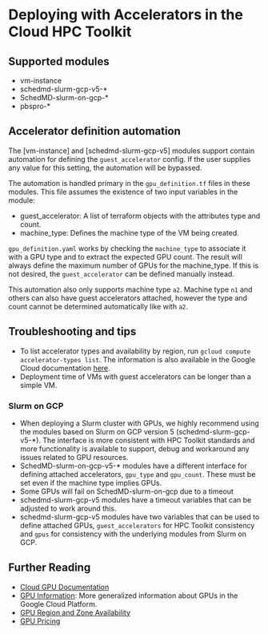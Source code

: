 # Deploying with Accelerators in the Cloud HPC Toolkit

## Supported modules

* vm-instance
* schedmd-slurm-gcp-v5-*
* SchedMD-slurm-on-gcp-*
* pbspro-*

## Accelerator definition automation

The [vm-instance] and [schedmd-slurm-gcp-v5] modules support contain automation
for defining the `guest_accelerator` config. If the user supplies any value for
this setting, the automation will be bypassed.

The automation is handled primary in the `gpu_definition.tf` files in these
modules. This file assumes the existence of two input variables in the module:

* guest_accelerator: A list of terraform objects with the attributes type and
  count.
* machine_type: Defines the machine type of the VM being created.

`gpu_definition.yaml` works by checking the `machine_type` to associate it with
a GPU type and to extract the expected GPU count. The result will always
define the maximum number of GPUs for the machine_type. If this is not desired,
the `guest_accelerator` can be defined manually instead.

This automation also only supports machine type `a2`. Machine type `n1` and
others can also have guest accelerators attached, however the type and count
cannot be determined automatically like with `a2`.

## Troubleshooting and tips

* To list accelerator types and availability by region, run
  `gcloud compute accelerator-types list`. The information is also available in
  the Google Cloud documentation [here](https://cloud.google.com/compute/docs/gpus/gpu-regions-zones).
* Deployment time of VMs with guest accelerators can be longer than a simple VM.

### Slurm on GCP

* When deploying a Slurm cluster with GPUs, we highly recommend using the
  modules based on Slurm on GCP version 5 (schedmd-slurm-gcp-v5-*). The
  interface is more consistent with HPC Toolkit standards and more functionality
  is available to support, debug and workaround any issues related to GPU
  resources.
* SchedMD-slurm-on-gcp-v5-* modules have a different interface for defining
  attached accelerators, `gpu_type` and `gpu_count`. These must be set even if
  the machine type implies GPUs.
* Some GPUs will fail on SchedMD-slurm-on-gcp due to a timeout
* schedmd-slurm-gcp-v5 modules have a timeout variables that can be adjusted to
  work around this.
* schedmd-slurm-gcp-v5 modules have two variables that can be used to define
  attached GPUs, `guest_accelerators` for HPC Toolkit consistency and `gpus` for
  consistency with the underlying modules from Slurm on GCP.

## Further Reading

* [Cloud GPU Documentation](https://cloud.google.com/compute/docs/gpus/)
* [GPU Information](https://cloud.google.com/compute/docs/gpus/about-gpus): More
  generalized information about GPUs in the Google Cloud Platform.
* [GPU Region and Zone Availability](https://cloud.google.com/compute/docs/gpus/gpu-regions-zones)
* [GPU Pricing](https://cloud.google.com/compute/gpus-pricing)
